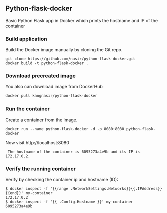 ## Python-flask-docker

Basic Python Flask app in Docker which prints the hostname and IP of the container

### Build application
Build the Docker image manually by cloning the Git repo.
```
git clone https://github.com/nasir/python-flask-docker.git
docker build -t python-flask-docker .
```
### Download precreated image
You also can download image from DockerHub
```
docker pull kangnasir/python-flask-docker
```
### Run the container
Create a container from the image.
```
docker run --name python-flask-docker -d -p 8080:8080 python-flask-docker
```
Now visit http://localhost:8080

```
 The hostname of the container is 6095273a4e9b and its IP is 172.17.0.2. 
 ```
 ### Verify the running container
 Verify by checking the container ip and hostname (ID):
 ```
 $ docker inspect -f '{{range .NetworkSettings.Networks}}{{.IPAddress}}{{end}}' my-container
172.17.0.2
$ docker inspect -f '{{ .Config.Hostname }}' my-container
6095273a4e9b
 ```
